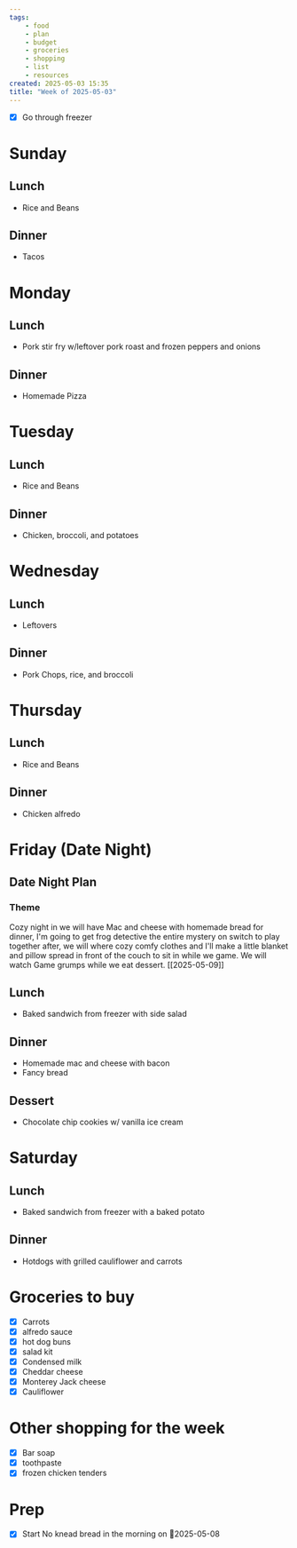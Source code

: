```yaml
---
tags:
    - food
    - plan
    - budget
    - groceries
    - shopping
    - list
    - resources
created: 2025-05-03 15:35
title: "Week of 2025-05-03"
---
```


-   [x] Go through freezer

# Sunday

## Lunch

-   Rice and Beans

## Dinner

-   Tacos

# Monday

## Lunch

-   Pork stir fry w/leftover pork roast and frozen peppers and onions

## Dinner

-   Homemade Pizza

# Tuesday

## Lunch

-   Rice and Beans

## Dinner

-   Chicken, broccoli, and potatoes

# Wednesday

## Lunch

-   Leftovers

## Dinner

-   Pork Chops, rice, and broccoli

# Thursday

## Lunch

-   Rice and Beans

## Dinner

-   Chicken alfredo

# Friday (Date Night)

## Date Night Plan

### Theme

Cozy night in we will have Mac and cheese with homemade bread for dinner, I'm
going to get frog detective the entire mystery on switch to play together after,
we will where cozy comfy clothes and I'll make a little blanket and pillow
spread in front of the couch to sit in while we game. We will watch Game grumps
while we eat dessert. [[2025-05-09]]

## Lunch

-   Baked sandwich from freezer with side salad

## Dinner

-   Homemade mac and cheese with bacon
-   Fancy bread

## Dessert

-   Chocolate chip cookies w/ vanilla ice cream

# Saturday

## Lunch

-   Baked sandwich from freezer with a baked potato

## Dinner

-   Hotdogs with grilled cauliflower and carrots

# Groceries to buy

-   [x] Carrots
-   [x] alfredo sauce
-   [x] hot dog buns
-   [x] salad kit
-   [x] Condensed milk
-   [x] Cheddar cheese
-   [x] Monterey Jack cheese
-   [x] Cauliflower

# Other shopping for the week

-   [x] Bar soap
-   [x] toothpaste
-   [x] frozen chicken tenders

# Prep

-   [x] Start No knead bread in the morning on 📅2025-05-08
